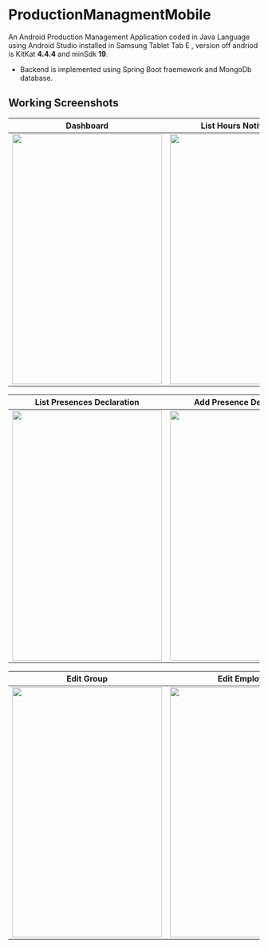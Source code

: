 # ProductionManagmentMobile
An Android Production Management Application coded in Java Language using Android Studio installed in Samsung Tablet Tab E , version off andriod is KitKat **4.4.4** and minSdk **19**.
* Backend is implemented using Spring Boot fraemework and MongoDb database.
## Working Screenshots




Dashboard                                                    |  List Hours Notification                  | Add Notification Hour
:-------------------------:                                  |:-------------------------:                |:-------------------------:
<img src="https://user-images.githubusercontent.com/71232427/192231492-2d6911f0-d64e-4e40-ad0b-1526db906970.png" width="300" height="500" > | <img src="https://user-images.githubusercontent.com/71232427/192249929-05a995b0-e20e-4b3a-bfd7-54e3a3d0a801.png" width="300" height="500" > | <img src="https://user-images.githubusercontent.com/71232427/192252666-9ff1b699-e090-4c54-b3d6-49f3aa9ef7f2.png" width="300" height="500" > 

List Presences Declaration                                   |  Add Presence Declaration       | Historic off Declaration Presence
:-------------------------:                                  |:-------------------------:   |:-------------------------:
<img src="https://user-images.githubusercontent.com/71232427/192253283-c10debad-3fce-4667-b9b4-6b7e58a12527.png" width="300" height="500" > | <img src="https://user-images.githubusercontent.com/71232427/192253867-72aa2a6b-1acb-440c-b752-371fab1062f0.png" width="300" height="500" > | <img src="https://user-images.githubusercontent.com/71232427/192254205-ba1fb5b8-1135-401e-a6c7-067066569292.png" width="300" height="500" >


Edit Group                                         |  Edit Employer               | Search and select Employeese
:-------------------------:                        |:-------------------------:   |:-------------------------:
<img src="https://user-images.githubusercontent.com/71232427/192254649-db38d30d-193c-49d4-844a-f8051dcc3f04.png" width="300" height="500" > | <img src="https://user-images.githubusercontent.com/71232427/192254680-c9484c14-c7af-499c-9f0f-f1e87a606dcd.png" width="300" height="500" > | <img src="https://user-images.githubusercontent.com/71232427/192254699-9972fe6d-8175-40ae-b11c-025caed3c516.png" width="300" height="500" >


<!-- ![Screenshot_2022-09-26-10-10-37](https://user-images.githubusercontent.com/71232427/192254649-db38d30d-193c-49d4-844a-f8051dcc3f04.png)
![Screenshot_2022-09-26-10-10-43](https://user-images.githubusercontent.com/71232427/192254680-c9484c14-c7af-499c-9f0f-f1e87a606dcd.png)
![Screenshot_2022-09-26-10-11-02](https://user-images.githubusercontent.com/71232427/192254699-9972fe6d-8175-40ae-b11c-025caed3c516.png) -->

